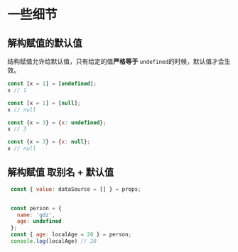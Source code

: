 # 一些细节

## 解构赋值的默认值

结构赋值允许给默认值，只有给定的值<strong>严格等于</strong> <code>undefined</code>的时候，默认值才会生效。

```javascript
const [x = 1] = [undefined];
x // 1

const [x = 1] = [null];
x // null

const {x = 3} = {x: undefined};
x // 3

const {x = 3} = {x: null};
x // null
```



## 解构赋值 取别名 + 默认值
```javascript
 const { value: dataSource = [] } = props;


 const person = {
   name: 'gdz',
   age: undefined
 };
 const { age: localAge = 20 } = person;
 console.log(localAge) // 20
```

